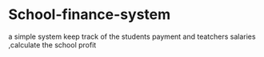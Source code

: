 # School-finance-system
a simple system keep track of the students payment and teatchers salaries ,calculate the school profit 
